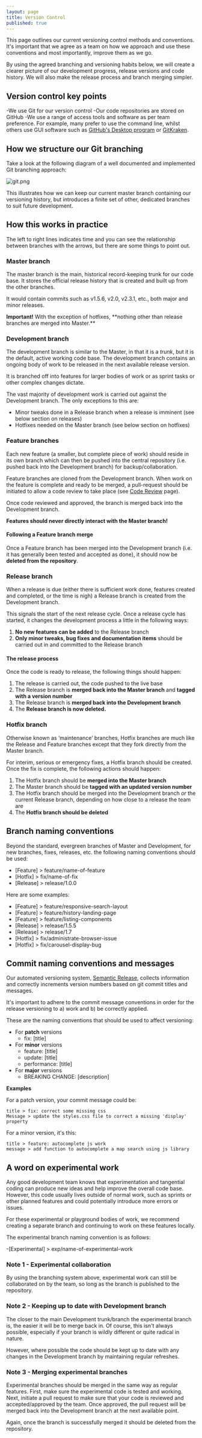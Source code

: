 ```yaml
---
layout: page
title: Version Control
published: true
---
```


This page outlines our current versioning control methods and conventions. It's important that we agree as a team on how we approach and use these conventions and most importantly, improve them as we go. 

By using the agreed branching and versioning habits below, we will create a clearer picture of our development progress, release versions and code history. We will also make the release process and branch merging simpler.

## Version control key points

-We use Git for our version control
-Our code repositories are stored on GitHub
-We use a range of access tools and software as per team preference. For example, many prefer to use the command line, whilst others use GUI software such as [GitHub's Desktop program](https://desktop.github.com/) or [GitKraken](https://www.gitkraken.com/).

## How we structure our Git branching

Take a look at the following diagram of a well documented and implemented Git branching approach:

![git.png]({{site.baseurl}}/git.png)

This illustrates how we can keep our current master branch containing our versioning history, but introduces a finite set of other, dedicated branches to suit future development.

## How this works in practice

The left to right lines indicates time and you can see the relationship between branches with the arrows, but there are some things to point out.

### Master branch

The master branch is the main, historical record-keeping trunk for our code base. It stores the official release history that is created and built up from the other branches. 

It would contain commits such as v1.5.6, v2.0, v2.3.1, etc., both major and minor releases.

<div class="c-alert c-alert--warning" role="alert">
  <div class="c-alert__content">
    <strong>Important!</strong> With the exception of hotfixes, **nothing other than release branches are merged into Master.**
  </div>
</div>


### Development branch

The development branch is similar to the Master, in that it is a _trunk_, but it is the default, active working code base. The development branch contains an ongoing body of work to be released in the next available release version.

It is branched off into features for larger bodies of work or as sprint tasks or other complex changes dictate.

The vast majority of development work is carried out against the Development branch. The only exceptions to this are:

- Minor tweaks done in a Release branch when a release is imminent (see below section on releases)
- Hotfixes needed on the Master branch (see below section on hotfixes)

### Feature branches

Each new feature (a smaller, but complete piece of work) should reside in its own branch which can then be pushed into the central repository (i.e. pushed back into the Development branch) for backup/collaboration.

Feature branches are cloned from the Development branch. When work on the feature is complete and ready to be merged, a pull-request should be initiated to allow a code review to take place (see [Code Review](/code-reviews) page).

Once code reviewed and approved, the branch is merged back into the Development branch. 

**Features should never directly interact with the Master branch!**

#### Following a Feature branch merge

Once a Feature branch has been merged into the Development branch (i.e. it has generally been tested and accepted as done), it should now be **deleted from the repository**. 

### Release branch

When a release is due (either there is sufficient work done, features created and completed, or the time is nigh) a Release branch is created from the Development branch.

This signals the start of the next release cycle. Once a release cycle has started, it changes the development process a little in the following ways:

1. **No new features can be added** to the Release branch
2. **Only minor tweaks, bug fixes and documentation items** should be carried out in and committed to the Release branch

#### The release process

Once the code is ready to release, the following things should happen:

1. The release is carried out, the code pushed to the live base
2. The Release branch is **merged back into the Master branch** and **tagged with a version number**
3. The Release branch is **merged back into the Development branch**
4. The **Release branch is now deleted.**

### Hotfix branch

Otherwise known as ‘maintenance’ branches, Hotfix branches are much like the Release and Feature branches except that they fork directly from the Master branch.

For interim, serious or emergency fixes, a Hotfix branch should be created. Once the fix is complete, the following actions should happen:

1. The Hotfix branch should be **merged into the Master branch**
2. The Master branch should be **tagged with an updated version number**
3. The Hotfix branch should be merged into the Development branch _or_ the current Release branch, depending on how close to a release the team are
4. The **Hotfix branch should be deleted** 

## Branch naming conventions

Beyond the standard, evergreen branches of Master and Development, for new branches, fixes, releases, etc. the following naming conventions should be used:

- [Feature] > feature/name-of-feature
- [Hotfix] > fix/name-of-fix
- [Release] > release/1.0.0

Here are some examples:

- [Feature] > feature/responsive-search-layout
- [Feature] > feature/history-landing-page
- [Feature] > feature/listing-components
- [Release] > release/1.5.5
- [Release] > release/1.7
- [Hotfix] > fix/administrate-browser-issue
- [Hotfix] > fix/carousel-display-bug

## Commit naming conventions and messages

Our automated versioning system, [Semantic Release](https://github.com/semantic-release/semantic-release), collects information and correctly increments version numbers based on git commit titles and messages. 

It's important to adhere to the commit message conventions in order for the release versioning to a) work and b) be correctly applied. 

These are the naming conventions that should be used to affect versioning:

- For **patch** versions
	- fix: [title]
- For **minor** versions
	- feature: [title]
	- update: [title]
	- performance: [title]
- For **major** versions
	- BREAKING CHANGE: [description]

**Examples**

For a patch version, your commit message could be:

```
title > fix: correct some missing css 
Message > update the styles.css file to correct a missing 'display' property
```

For a minor version, it's this:

```
title > feature: autocomplete js work
message > add function to autocomplete a map search using js library
```


## A word on experimental work

Any good development team knows that experimentation and tangential coding can produce new ideas and help improve the overall code base. However, this code usually lives outside of normal work, such as sprints or other planned features and could potentially introduce more errors or issues.

For these experimental or playground bodies of work, we recommend creating a separate branch and continuing to work on these features locally. 

The experimental branch naming convention is as follows:

-[Experimental] > exp/name-of-experimental-work


### Note 1 - Experimental collaboration

By using the branching system above, experimental work can still be collaborated on by the team, so long as the branch is published to the repository.

### Note 2 - Keeping up to date with Development branch

The closer to the main Development trunk/branch the experimental branch is, the easier it will be to merge back in. Of course, this isn't always possible, especially if your branch is wildly different or quite radical in nature. 

However, where possible the code should be kept up to date with any changes in the Development branch by maintaining regular refreshes.

### Note 3 - Merging experimental branches

Experimental branches should be merged in the same way as regular features. First, make sure the experimental code is tested and working. Next, initiate a pull request to make sure that your code is reviewed and accepted/approved by the team. Once approved, the pull request will be merged back into the Development branch at the next available point.

Again, once the branch is successfully merged it should be deleted from the repository.




